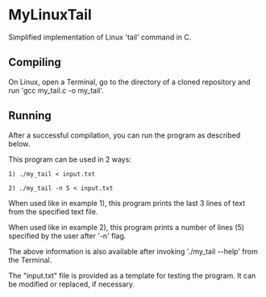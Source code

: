 # MyLinuxTail
Simplified implementation of Linux 'tail' command in C.

## Compiling
On Linux, open a Terminal, go to the directory of a cloned repository and run 'gcc my_tail.c -o my_tail'.

## Running
After a successful compilation, you can run the program as described below.

This program can be used in 2 ways:

	1) ./my_tail < input.txt
	
	2) ./my_tail -n 5 < input.txt
	
When used like in example 1), this program prints the last 3 lines of text from the specified text file. 

When used like in example 2), this program prints a number of lines (5) specified by the user after '-n' flag.

The above information is also available after invoking './my_tail --help' from the Terminal.

The "input.txt" file is provided as a template for testing the program. It can be modified or replaced, if necessary.
